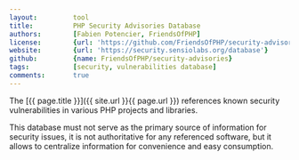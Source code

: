 ```yaml
---
layout:         tool
title:          PHP Security Advisories Database
authors:        [Fabien Potencier, FriendsOfPHP]
license:        {url: 'https://github.com/FriendsOfPHP/security-advisories/blob/master/LICENSE', label: 'The Unlicense'}
website:        {url: 'https://security.sensiolabs.org/database'}
github:         {name: FriendsOfPHP/security-advisories}
tags:           [security, vulnerabilities database] 
comments:       true
---
```


The [{{ page.title }}]({{ site.url }}{{ page.url }}) references known security vulnerabilities in various PHP projects and libraries.
 
<!--more--> 

This database must not serve as the primary source of information for security issues,
it is not authoritative for any referenced software,
but it allows to centralize information for convenience and easy consumption.
